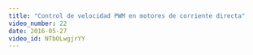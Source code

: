 ```yaml
---
title: "Control de velocidad PWM en motores de corriente directa"
video_number: 22
date: 2016-05-27
video_id: NTbOLwgjrYY
---
```

